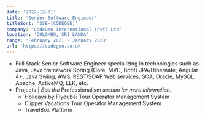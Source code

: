 ```yaml
---
date: '2022-12-31'
title: 'Senior Software Engineer'
titleSort: 'SSE-[CODEGEN]'
company: 'CodeGen International (Pvt) Ltd'
location: 'COLOMBO, SRI LANKA'
range: 'February 2021 - January 2023'
url: 'https://codegen.co.uk'
---
```


- Full Stack Senior Software Engineer specializing in technologies such as Java, Java framework Spring (Core, MVC, Boot) JPA/Hibernate, Angular 4+, Java Swing, AWS, REST/SOAP Web services, SOA, Oracle, MySQL, Apache, ActiveMQ, ELK, etc.
- Projects | 𝑆𝑒𝑒 𝑡ℎ𝑒 Professionalism 𝑠𝑒𝑐𝑡𝑖𝑜𝑛 𝑓𝑜𝑟 𝑚𝑜𝑟𝑒 𝑖𝑛𝑓𝑜𝑟𝑚𝑎𝑡𝑖𝑜𝑛.
  - Holidays by Flydubai Tour Operator Management System
  - Clipper Vacations Tour Operator Management System
  - TravelBox Platform
